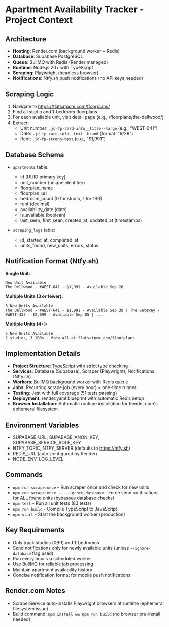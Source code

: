 # Apartment Availability Tracker - Project Context

## Architecture
- **Hosting**: Render.com (background worker + Redis)
- **Database**: Supabase PostgreSQL  
- **Queue**: BullMQ with Redis (Render managed)
- **Runtime**: Node.js 20+ with TypeScript
- **Scraping**: Playwright (headless browser)
- **Notifications**: Ntfy.sh push notifications (no API keys needed)

## Scraping Logic
1. Navigate to https://flatsatpcm.com/floorplans/
2. Find all studio and 1-bedroom floorplans
3. For each available unit, visit detail page (e.g., /floorplans/the-dellwood/)
4. Extract:
   - Unit number: `.jd-fp-card-info__title--large` (e.g., "WEST-641")
   - Date: `.jd-fp-card-info__text--brand` (format: "9/28")
   - Rent: `.jd-fp-strong-text` (e.g., "$1,991")

## Database Schema
- `apartments` table:
  - id (UUID primary key)
  - unit_number (unique identifier)
  - floorplan_name 
  - floorplan_url
  - bedroom_count (0 for studio, 1 for 1BR)
  - rent (decimal)
  - availability_date (date)
  - is_available (boolean)
  - last_seen, first_seen, created_at, updated_at (timestamps)

- `scraping_logs` table:
  - id, started_at, completed_at
  - units_found, new_units, errors, status

## Notification Format (Ntfy.sh)
**Single Unit:**
```
New Unit Available
The Dellwood - #WEST-641 - $1,991 - Available Sep 28
```

**Multiple Units (3 or fewer):**
```
3 New Units Available
The Dellwood - #WEST-641 - $1,991 - Available Sep 28 | The Gateway - #WEST-437 - $2,699 - Available Sep 05 | ...
```

**Multiple Units (4+):**
```
5 New Units Available
2 studios, 3 1BRs - View all at flatsatpcm.com/floorplans
```

## Implementation Details
- **Project Structure**: TypeScript with strict type checking
- **Services**: Database (Supabase), Scraper (Playwright), Notifications (Ntfy.sh)
- **Workers**: BullMQ background worker with Redis queue
- **Jobs**: Recurring scrape job (every hour) + one-time runner
- **Testing**: Jest with full coverage (51 tests passing)
- **Deployment**: render.yaml blueprint with automatic Redis setup
- **Browser Installation**: Automatic runtime installation for Render.com's ephemeral filesystem

## Environment Variables
- SUPABASE_URL, SUPABASE_ANON_KEY, SUPABASE_SERVICE_ROLE_KEY
- NTFY_TOPIC, NTFY_SERVER (defaults to https://ntfy.sh)
- REDIS_URL (auto-configured by Render)
- NODE_ENV, LOG_LEVEL

## Commands
- `npm run scrape:once` - Run scraper once and check for new units
- `npm run scrape:once -- --ignore-database` - Force send notifications for ALL found units (bypasses database checks)
- `npm test` - Run all unit tests (83 tests)
- `npm run build` - Compile TypeScript to JavaScript
- `npm start` - Start the background worker (production)

## Key Requirements
- Only track studios (0BR) and 1-bedrooms
- Send notifications only for newly available units (unless `--ignore-database` flag used)
- Run every hour via scheduled worker
- Use BullMQ for reliable job processing
- Maintain apartment availability history
- Concise notification format for mobile push notifications

## Render.com Notes
- ScraperService auto-installs Playwright browsers at runtime (ephemeral filesystem issue)
- Build command: `npm install && npm run build` (no browser pre-install needed)